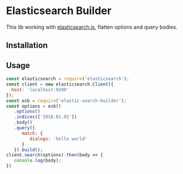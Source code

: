 Elasticsearch Builder
===

This lib working with [elasticsearch.js](https://www.elastic.co/guide/en/elasticsearch/client/javascript-api/current/index.html), flatten options and  query bodies.

## Installation


## Usage
```javascript
const elasticsearch = require('elasticsearch');
const client = new elasticsearch.Client({
  host: 'localhost:9200'
});
const esb = require('elastic-search-builder');
const options = esb()
   .options()
   .indices(['2016.01.01'])
   .body()
   .query({
      match: {
         dialogs: 'hello world'
      }
   }).build();
client.search(options).then(body => {
   console.log(body);
})
```